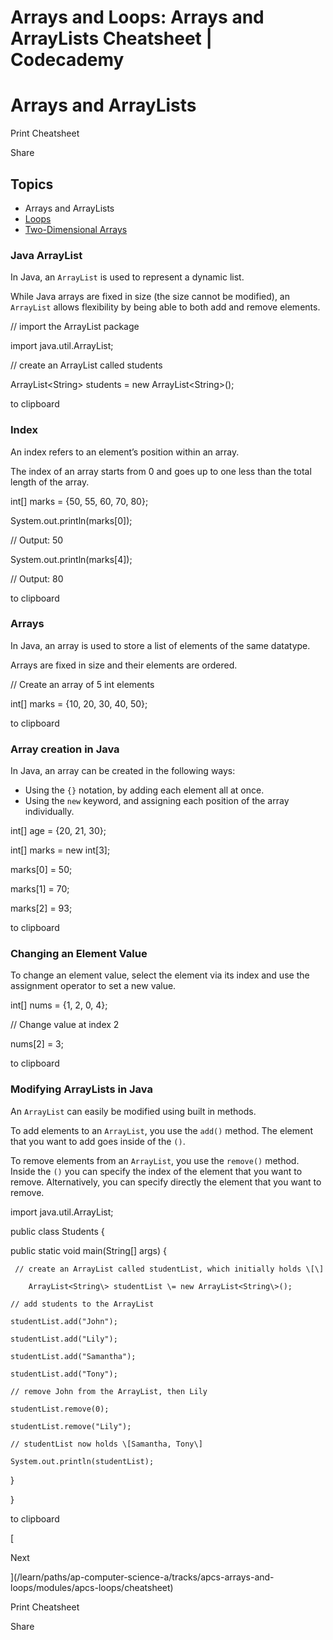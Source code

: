 # Arrays and Loops: Arrays and ArrayLists Cheatsheet | Codecademy

# Arrays and ArrayLists

Print Cheatsheet

Share

## Topics

-   Arrays and ArrayLists
-   [Loops](/learn/paths/ap-computer-science-a/tracks/apcs-arrays-and-loops/modules/apcs-loops/cheatsheet)
-   [Two-Dimensional Arrays](/learn/paths/ap-computer-science-a/tracks/apcs-arrays-and-loops/modules/apcs-two-dimensional-arrays/cheatsheet)

### Java ArrayList

In Java, an `ArrayList` is used to represent a dynamic list.

While Java arrays are fixed in size (the size cannot be modified), an `ArrayList` allows flexibility by being able to both add and remove elements.

// import the ArrayList package

import java.util.ArrayList;

// create an ArrayList called students

ArrayList<String\> students \= new ArrayList<String\>();

to clipboard

### Index

An index refers to an element’s position within an array.

The index of an array starts from 0 and goes up to one less than the total length of the array.

int\[\] marks \= {50, 55, 60, 70, 80};

System.out.println(marks\[0\]);

// Output: 50

System.out.println(marks\[4\]);

// Output: 80

to clipboard

### Arrays

In Java, an array is used to store a list of elements of the same datatype.

Arrays are fixed in size and their elements are ordered.

// Create an array of 5 int elements

int\[\] marks \= {10, 20, 30, 40, 50};

to clipboard

### Array creation in Java

In Java, an array can be created in the following ways:

-   Using the `{}` notation, by adding each element all at once.
-   Using the `new` keyword, and assigning each position of the array individually.

int\[\] age \= {20, 21, 30};

int\[\] marks \= new int\[3\];

marks\[0\] \= 50;

marks\[1\] \= 70;

marks\[2\] \= 93;

to clipboard

### Changing an Element Value

To change an element value, select the element via its index and use the assignment operator to set a new value.

int\[\] nums \= {1, 2, 0, 4};

// Change value at index 2

nums\[2\] \= 3;

to clipboard

### Modifying ArrayLists in Java

An `ArrayList` can easily be modified using built in methods.

To add elements to an `ArrayList`, you use the `add()` method. The element that you want to add goes inside of the `()`.

To remove elements from an `ArrayList`, you use the `remove()` method. Inside the `()` you can specify the index of the element that you want to remove. Alternatively, you can specify directly the element that you want to remove.

import java.util.ArrayList;

public class Students {

public static void main(String\[\] args) {

     // create an ArrayList called studentList, which initially holds \[\]

    	ArrayList<String\> studentList \= new ArrayList<String\>();

    // add students to the ArrayList

    studentList.add("John");

    studentList.add("Lily");

    studentList.add("Samantha");

    studentList.add("Tony");

    // remove John from the ArrayList, then Lily

    studentList.remove(0);

    studentList.remove("Lily");

    // studentList now holds \[Samantha, Tony\]

    System.out.println(studentList);

}

}

to clipboard

[

Next

](/learn/paths/ap-computer-science-a/tracks/apcs-arrays-and-loops/modules/apcs-loops/cheatsheet)

Print Cheatsheet

Share
